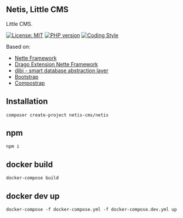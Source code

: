 ## Netis, Little CMS

Little CMS.

[![License: MIT](https://img.shields.io/badge/License-MIT-yellow.svg)](https://raw.githubusercontent.com/drago-ex/netis/master/license.md)
[![PHP version](https://badge.fury.io/ph/netis-cms%2Fnetis.svg)](https://badge.fury.io/ph/netis-cms%2Fnetis)
[![Coding Style](https://github.com/netis-cms/netis/actions/workflows/coding-style.yml/badge.svg)](https://github.com/netis-cms/netis/actions/workflows/coding-style.yml)

Based on:
- [Nette Framework](https://github.com/nette/nette)
- [Drago Extension Nette Framework](https://github.com/drago-ex)
- [dibi - smart database abstraction layer](https://github.com/dg/dibi)
- [Bootstrap](https://github.com/twbs/bootstrap)
- [Compostrap](https://github.com/compostrap)

## Installation

```
composer create-project netis-cms/netis
```

## npm
```
npm i
```

## docker build
```
docker-compose build
```

## docker dev up
```
docker-compose -f docker-compose.yml -f docker-compose.dev.yml up
```
